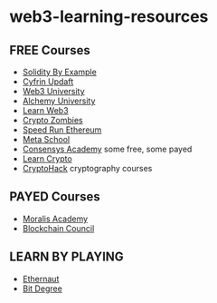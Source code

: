 # web3-learning-resources

## FREE Courses 
- [Solidity By Example](https://solidity-by-example.org/)
- [Cyfrin Updaft](https://updraft.cyfrin.io/)
- [Web3 University](https://www.web3.university/)
- [Alchemy University](https://www.alchemy.com/university/courses/)
- [Learn Web3](https://learnweb3.io/)
- [Crypto Zombies](https://cryptozombies.io/)
- [Speed Run Ethereum](https://speedrunethereum.com/)
- [Meta School](https://metaschool.so/)
- [Consensys Academy](https://courses.consensys.net/collections) some free, some payed
- [Learn Crypto](https://learncrypto.com/)
- [CryptoHack](https://cryptohack.org/) cryptography courses

## PAYED Courses
- [Moralis Academy](https://academy.moralis.io/)
- [Blockchain Council](https://www.blockchain-council.org/)

## LEARN BY PLAYING
- [Ethernaut](https://ethernaut.openzeppelin.com/)
- [Bit Degree](https://www.bitdegree.org/)
